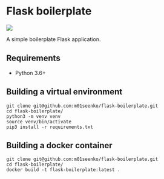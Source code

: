 # Flask boilerplate

<p align="left"><img src="https://img.shields.io/badge/WIP-work%20in%20progress-yellow"/></p>

A simple boilerplate Flask application.

## Requirements

* Python 3.6+

## Building a virtual environment

```
git clone git@github.com:m01seenko/flask-boilerplate.git
cd flask-boilerplate/
python3 -m venv venv
source venv/bin/activate
pip3 install -r requirements.txt

```

## Building a docker container
```
git clone git@github.com:m01seenko/flask-boilerplate.git
cd flask-boilerplate/
docker build -t flask-boilerplate:latest .
```

